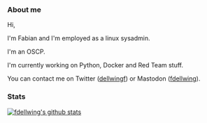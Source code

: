 ### About me

Hi,

I'm Fabian and I'm employed as a linux sysadmin.

I'm an OSCP.

I'm currently working on Python, Docker and Red Team stuff.

You can contact me on Twitter ([dellwingf](https://twitter.com/dellwingf)) or Mastodon ([fdellwing](https://social.tchncs.de/@fdellwing)).

### Stats

[![fdellwing's github stats](https://github-readme-stats.vercel.app/api?username=fdellwing&hide=stars&show_icons=true&include_all_commits=true)](https://github.com/anuraghazra/github-readme-stats)

<!--
**fdellwing/fdellwing** is a ✨ _special_ ✨ repository because its `README.md` (this file) appears on your GitHub profile.

Here are some ideas to get you started:

- 🔭 I’m currently working on ...
- 🌱 I’m currently learning ...
- 👯 I’m looking to collaborate on ...
- 🤔 I’m looking for help with ...
- 💬 Ask me about ...
- 📫 How to reach me: ...
- 😄 Pronouns: ...
- ⚡ Fun fact: ...
-->
